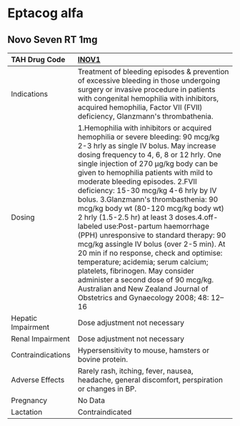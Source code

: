 # Eptacog alfa

## Novo Seven RT 1mg

| TAH Drug Code      | [INOV1](https://www.tahsda.org.tw/drugs/hissearch.php?drug_code=INOV1)                                                                                                                                                                                                                                                                                                                                                                                                                                                                                                                                                                                                                                                                                                                                                                   |
|:-------------------|:-----------------------------------------------------------------------------------------------------------------------------------------------------------------------------------------------------------------------------------------------------------------------------------------------------------------------------------------------------------------------------------------------------------------------------------------------------------------------------------------------------------------------------------------------------------------------------------------------------------------------------------------------------------------------------------------------------------------------------------------------------------------------------------------------------------------------------------------|
| Indications        | Treatment of bleeding episodes & prevention of excessive bleeding in those undergoing surgery or invasive procedure in patients with congenital hemophilia with inhibitors, acquired hemophilia, Factor VII (FVII) deficiency, Glanzmann's thrombathenia.                                                                                                                                                                                                                                                                                                                                                                                                                                                                                                                                                                                |
| Dosing             | 1.Hemophilia with inhibitors or acquired hemophilia or severe bleeding: 90 mcg/kg 2-3 hrly as single IV bolus. May increase dosing frequency to 4, 6, 8 or 12 hrly. One single injection of 270 μg/kg body can be given to hemophilia patients with mild to moderate bleeding episodes. 2.FVII deficiency: 15-30 mcg/kg 4-6 hrly by IV bolus. 3.Glanzmann's thrombasthenia: 90 mcg/kg body wt (80-120 mcg/kg body wt) 2 hrly (1.5-2.5 hr) at least 3 doses.4.off-labeled use:Post-partum haemorrhage (PPH) unresponsive to standard therapy: 90 mcg/kg assingle IV bolus (over 2-5 min). At 20 min if no response, check and optimise: temperature; acidemia; serum calcium; platelets, fibrinogen. May consider administer a second dose of 90 mcg/kg. Australian and New Zealand Journal of Obstetrics and Gynaecology 2008; 48: 12–16 |
| Hepatic Impairment | Dose adjustment not necessary                                                                                                                                                                                                                                                                                                                                                                                                                                                                                                                                                                                                                                                                                                                                                                                                            |
| Renal Impairment   | Dose adjustment not necessary                                                                                                                                                                                                                                                                                                                                                                                                                                                                                                                                                                                                                                                                                                                                                                                                            |
| Contraindications  | Hypersensitivity to mouse, hamsters or bovine protein.                                                                                                                                                                                                                                                                                                                                                                                                                                                                                                                                                                                                                                                                                                                                                                                   |
| Adverse Effects    | Rarely rash, itching, fever, nausea, headache, general discomfort, perspiration or changes in BP.                                                                                                                                                                                                                                                                                                                                                                                                                                                                                                                                                                                                                                                                                                                                        |
| Pregnancy          | No Data                                                                                                                                                                                                                                                                                                                                                                                                                                                                                                                                                                                                                                                                                                                                                                                                                                  |
| Lactation          | Contraindicated                                                                                                                                                                                                                                                                                                                                                                                                                                                                                                                                                                                                                                                                                                                                                                                                                          |

